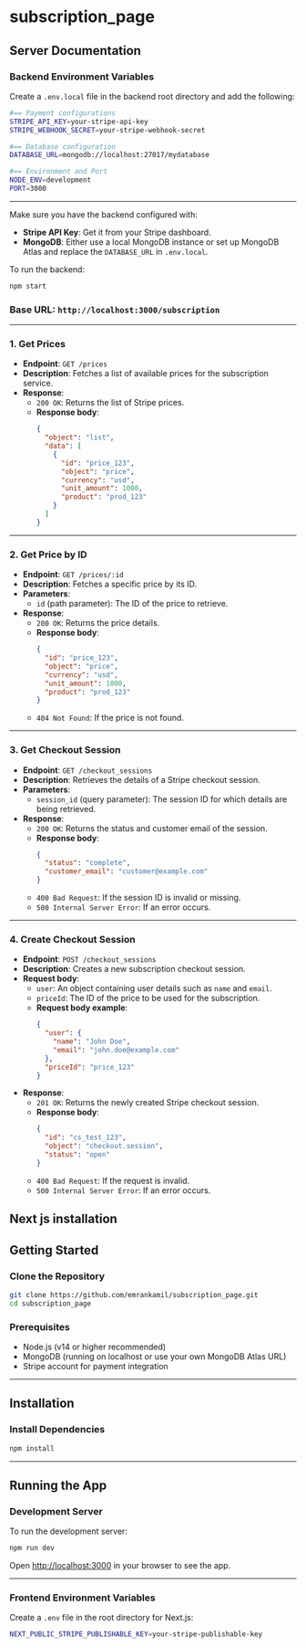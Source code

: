 # subscription_page

## Server Documentation

### Backend Environment Variables

Create a `.env.local` file in the backend root directory and add the following:

```bash
#== Payment configurations
STRIPE_API_KEY=your-stripe-api-key
STRIPE_WEBHOOK_SECRET=your-stripe-webhook-secret

#== Database configuration
DATABASE_URL=mongodb://localhost:27017/mydatabase

#== Environment and Port
NODE_ENV=development
PORT=3000
```

---

Make sure you have the backend configured with:

- **Stripe API Key**: Get it from your Stripe dashboard.
- **MongoDB**: Either use a local MongoDB instance or set up MongoDB Atlas and replace the `DATABASE_URL` in `.env.local`.

To run the backend:

```bash
npm start
```

### Base URL: `http://localhost:3000/subscription`

---


### **1. Get Prices**
- **Endpoint**: `GET /prices`
- **Description**: Fetches a list of available prices for the subscription service.
- **Response**: 
  - `200 OK`: Returns the list of Stripe prices.
  - **Response body**: 
    ```json
    {
      "object": "list",
      "data": [
        {
          "id": "price_123",
          "object": "price",
          "currency": "usd",
          "unit_amount": 1000,
          "product": "prod_123"
        }
      ]
    }
    ```

---

### **2. Get Price by ID**
- **Endpoint**: `GET /prices/:id`
- **Description**: Fetches a specific price by its ID.
- **Parameters**: 
  - `id` (path parameter): The ID of the price to retrieve.
- **Response**:
  - `200 OK`: Returns the price details.
  - **Response body**:
    ```json
    {
      "id": "price_123",
      "object": "price",
      "currency": "usd",
      "unit_amount": 1000,
      "product": "prod_123"
    }
    ```
  - `404 Not Found`: If the price is not found.

---

### **3. Get Checkout Session**
- **Endpoint**: `GET /checkout_sessions`
- **Description**: Retrieves the details of a Stripe checkout session.
- **Parameters**: 
  - `session_id` (query parameter): The session ID for which details are being retrieved.
- **Response**:
  - `200 OK`: Returns the status and customer email of the session.
  - **Response body**:
    ```json
    {
      "status": "complete",
      "customer_email": "customer@example.com"
    }
    ```
  - `400 Bad Request`: If the session ID is invalid or missing.
  - `500 Internal Server Error`: If an error occurs.

---

### **4. Create Checkout Session**
- **Endpoint**: `POST /checkout_sessions`
- **Description**: Creates a new subscription checkout session.
- **Request body**:
  - `user`: An object containing user details such as `name` and `email`.
  - `priceId`: The ID of the price to be used for the subscription.
  - **Request body example**:
    ```json
    {
      "user": {
        "name": "John Doe",
        "email": "john.doe@example.com"
      },
      "priceId": "price_123"
    }
    ```
- **Response**:
  - `201 OK`: Returns the newly created Stripe checkout session.
  - **Response body**:
    ```json
    {
      "id": "cs_test_123",
      "object": "checkout.session",
      "status": "open"
    }
    ```
  - `400 Bad Request`: If the request is invalid.
  - `500 Internal Server Error`: If an error occurs.

## Next js installation


## Getting Started

### Clone the Repository

```bash
git clone https://github.com/emrankamil/subscription_page.git
cd subscription_page
```

### Prerequisites

- Node.js (v14 or higher recommended)
- MongoDB (running on localhost or use your own MongoDB Atlas URL)
- Stripe account for payment integration

---

## Installation

### Install Dependencies

```bash
npm install
```

---

## Running the App

### Development Server

To run the development server:

```bash
npm run dev
```

Open [http://localhost:3000](http://localhost:3000) in your browser to see the app.

---


### Frontend Environment Variables

Create a `.env` file in the root directory for Next.js:

```bash
NEXT_PUBLIC_STRIPE_PUBLISHABLE_KEY=your-stripe-publishable-key
```
